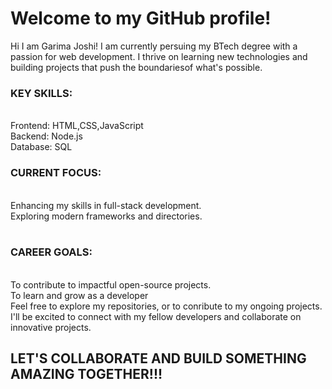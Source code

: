 
<h1>Welcome to my GitHub profile!</h1>

Hi I am Garima Joshi! I am currently persuing my BTech degree with a passion for web development. I thrive on learning new technologies and building projects that push the boundariesof what's possible.

<h3>KEY SKILLS:</h3>
 <br>
 Frontend: HTML,CSS,JavaScript
 <br>
 Backend: Node.js
 <br>
 Database: SQL
 <br>
<h3>CURRENT FOCUS:</h3>
 <br>
 Enhancing my skills in full-stack development.
 <br>
 Exploring modern frameworks and directories.
 <br>
 <br>
<h3>CAREER GOALS:</h3>
<br>
 To contribute to impactful open-source projects.
<br>
 To learn and grow as a developer
<br>
Feel free to explore my repositories, or to conribute to my ongoing projects. I'll be excited to connect with my fellow developers and collaborate  on innovative projects.

<h2>LET'S COLLABORATE AND BUILD SOMETHING AMAZING TOGETHER!!!</h2>



<!---
Garimajoshi33/Garimajoshi33 is a ✨ special ✨ repository because its `README.md` (this file) appears on your GitHub profile.
You can click the Preview link to take a look at your changes.
--->
